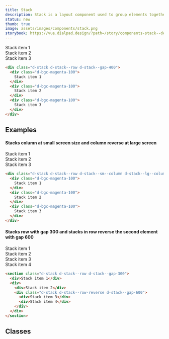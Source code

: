 ```yaml
---
title: Stack
description: Stack is a layout component used to group elements together and apply a space between them.
status: new
thumb: true
image: assets/images/components/stack.png
storybook: https://vue.dialpad.design/?path=/story/components-stack--default
---
```




<code-well-header>
    <div class="d-stack d-stack--row d-stack--gap-400">
      <div class="d-bgc-magenta-100">
        Stack item 1
      </div>
      <div class="d-bgc-magenta-100">
        Stack item 2
      </div>
      <div class="d-bgc-magenta-100">
        Stack item 3
      </div>
    </div>
</code-well-header>

```html
<div class="d-stack d-stack--row d-stack--gap-400">
  <div class="d-bgc-magenta-100">
    Stack item 1
  </div>
  <div class="d-bgc-magenta-100">
    Stack item 2
  </div>
  <div class="d-bgc-magenta-100">
    Stack item 3
  </div>
</div>
```

## Examples

#### Stacks column at small screen size and column reverse at large screen

<code-well-header>
<div class="d-stack d-stack--row d-stack--sm--column d-stack--lg--column-reverse d-stack--gap-100">
  <div class="d-bgc-magenta-100">
    Stack item 1
  </div>
  <div class="d-bgc-magenta-100">
    Stack item 2
  </div>
  <div class="d-bgc-magenta-100">
    Stack item 3
  </div>
</div>
</code-well-header>

```html
<div class="d-stack d-stack--row d-stack--sm--column d-stack--lg--column-reverse d-stack--gap-100">
  <div class="d-bgc-magenta-100">
    Stack item 1
  </div>
  <div class="d-bgc-magenta-100">
    Stack item 2
  </div>
  <div class="d-bgc-magenta-100">
    Stack item 3
  </div>
</div>
```

#### Stacks row with gap 300 and stacks in row reverse the second element with gap 600

<code-well-header>
<section class="d-stack d-stack--row d-stack--gap-300">
  <div class="d-bgc-magenta-100"> 
    Stack item 1 
  </div> 
  <div>
    <div class="d-bgc-magenta-100">
      Stack item 2
    </div>
    <div class="d-stack d-stack--row-reverse d-stack--gap-600">
      <div class="d-bgc-magenta-100">
        Stack item 3
      </div>
      <div class="d-bgc-magenta-100">
        Stack item 4
      </div>
    </div>
  </div>
</section>
</code-well-header>

```html
<section class="d-stack d-stack--row d-stack--gap-300">
  <div>Stack item 1</div> 
  <div>
    <div>Stack item 2</div>
    <div class="d-stack d-stack--row-reverse d-stack--gap-600">
      <div>Stack item 3</div>
      <div>Stack item 4</div>
    </div>
  </div>
</section>
```


## Classes

<component-class-table component-name="stack"></component-class-table>
